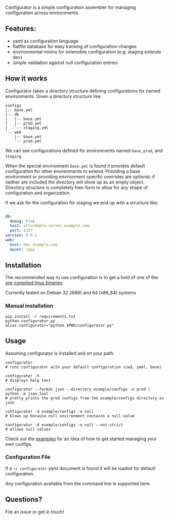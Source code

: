 Configurator is a simple configuration assembler for managing configuration across environments.

## Features:

  - yaml as configuration language
  - flatfile database for easy tracking of configuration changes
  - environmental mixins for extensible configuration (e.g: staging extends dev)
  - simple validation against null configuration entries

## How it works

Configurator takes a directory structure defining configurations for named environments.
Given a directory structure like:

    configs
    |-- base.yml
    |-- db
    |   |-- base.yml
    |   |-- prod.yml
    |   `-- staging.yml
    `-- web
        |-- base.yml
        `-- prod.yml

We can see configurations defined for environments named `base`, `prod`, and `staging`.

When the special environment `base.yml` is found it provides default configuration for other environments to extend.
Providing a base environment or providing environment specific overrides are optional; if neither are included the directory will show up as an empty object.
Directory structure is completely free-form to allow for any shape of configuration and organization.

If we ask for the configuration for staging we end up with a structure like:

```yaml

db:
  debug: true
  host: affordable-server.example.com
  port: 1337
version: 0.0.1
web:
  host: dev.example.com
  mount: /app

```

## Installation

The recommended way to use configuration is to get a hold of one of the [pre-compiled linux binaries](https://github.com/cjdev/configurator/releases).

Currently tested on Debian 32 (i686) and 64 (x86_64) systems

### Manual installation

    pip install -r requirements.txt
    python configurator.py
    alias configurator="python $PWD/configurator.py"

## Usage

Assuming configurator is installed and on your path:

    configurator
    # runs configurator with your default configuration (cwd, yaml, base)

    configurator -h
    # displays help text

    configurator --format json --directory example/configs -e prod | python -m json.tool
    # pretty prints the prod configs from the example/configs directory as json

    configurator -d example/configs -e null
    # blows up because null environment contains a null value

    configurator -d example/configs -e null --not-strict
    # allows null values

Check out the [examples](https://github.com/cjdev/configurator/tree/master/example) for an idea of how to get started managing your own configs.

### Configuration File

If a `~/.configurator` yaml document is found it will be loaded for default configuration.

Any configuration available from the command line is supported here.

## Questions?

File an issue or get in touch!
